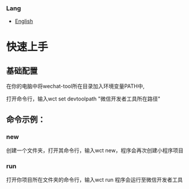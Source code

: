 ### Lang
- [English](README.md)

# 快速上手


## 基础配置
在你的电脑中将wechat-tool所在目录加入环境变量PATH中,

打开命令行，输入wct set devtoolpath "微信开发者工具所在路径"

## 命令示例：

### new

创建一个文件夹，打开其命令行，输入wct new，程序会再次创建小程序项目

### run

打开你项目所在文件夹的命令行，输入wct run 程序会运行至微信开发者工具


